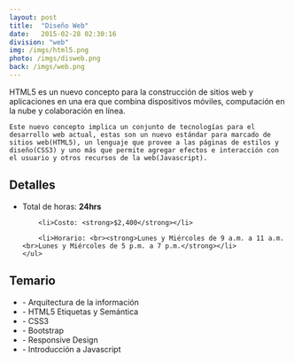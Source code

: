 ```yaml
---
layout: post
title:  "Diseño Web"
date:   2015-02-28 02:30:16
division: "web"
img: /imgs/html5.png
photo: /imgs/disweb.png
back: /imgs/web.png
---
```

<div class="description">
	HTML5 es un nuevo concepto para la construcción de sitios web y aplicaciones en una era que combina dispositivos móviles, computación en la nube y colaboración en línea.

	Este nuevo concepto implica un conjunto de tecnologías para el desarrollo web actual, estas son un nuevo estándar para marcado de sitios web(HTML5), un lenguaje que provee a las páginas de estilos y diseño(CSS3) y uno más que permite agregar efectos e interacción con el usuario y otros recursos de la web(Javascript). 
</div>
<div class="details">
	<h2>Detalles</h2>
	<ul>
		<li>Total de horas: <strong>24hrs</strong></li>

		<li>Costo: <strong>$2,400</strong></li>

		<li>Horario: <br><strong>Lunes y Miércoles de 9 a.m. a 11 a.m.<br>Lunes y Miércoles de 5 p.m. a 7 p.m.</strong></li>
	</ul>
</div>
<div class="course">
	<h2>Temario</h2>
	<ul>
		<li>- Arquitectura de la información</li>
		<li>- HTML5 Etiquetas y Semántica</li>
		<li>- CSS3</li>
		<li>- Bootstrap</li>
		<li>- Responsive Design</li>
		<li>- Introducción a Javascript</li>
	</ul>
</div>		